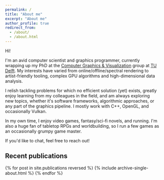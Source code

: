 ```yaml
---
permalink: /
title: "About me"
excerpt: "About me"
author_profile: true
redirect_from: 
  - /about/
  - /about.html
---
```


Hi!

I'm an avid computer scientist and graphics programmer, currently wrapping up my PhD at the [Computer Graphics & Visualization](https://graphics.tudelft.nl) group at [TU Delft](https://www.tudelft.nl/). 
My interests have varied from online/offline/spectral rendering to artist-friendly tooling, complex GPU algorithms and high-dimensional data analysis.

I relish tackling problems for which no efficient solution (yet) exists, greatly enjoy learning from my colleagues in the field, and am always exploring new topics, whether it's software frameworks, algorithmic approaches, or any part of the graphics pipeline.
I mostly work with C++, OpenGL, and occasionally Vulkan.

In my own time, I enjoy video games, fantasy/sci-fi novels, and running.
I'm also a huge fan of tabletop RPGs and worldbuilding, so I run a few games as an occasionally grumpy game master.

If you'd like to chat, feel free to reach out!

## Recent publications

{% for post in site.publications reversed %}
  {% include archive-single-about.html %}
{% endfor %}